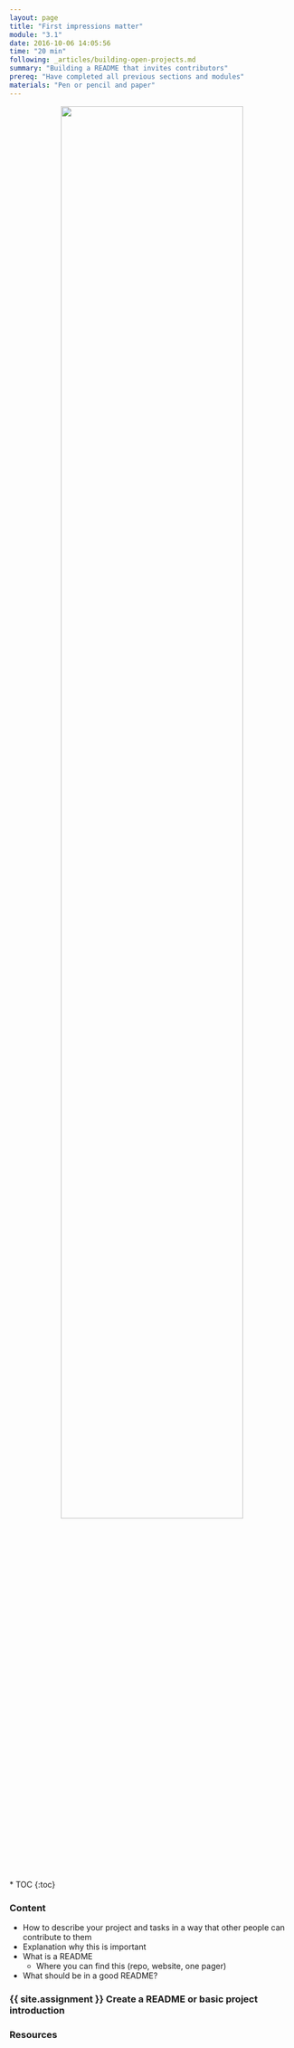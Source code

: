 ```yaml
---
layout: page
title: "First impressions matter"
module: "3.1"
date: 2016-10-06 14:05:56
time: "20 min"
following: _articles/building-open-projects.md
summary: "Building a README that invites contributors"
prereq: "Have completed all previous sections and modules"
materials: "Pen or pencil and paper"
---
```

<p align="center">
<img src="https://raw.githubusercontent.com/ohwmakers/OHM-curriculum/gh-pages/img/work_in_progress_banner.svg" width="80%"/>
</p>
* TOC
{:toc}

### Content

- How to describe your project and tasks in a way that other people can contribute to them
- Explanation why this is important
- What is a README 
    - Where you can find this (repo, website, one pager)
- What should be in a good README?

### {{ site.assignment }} Create a README or basic project introduction

### Resources
